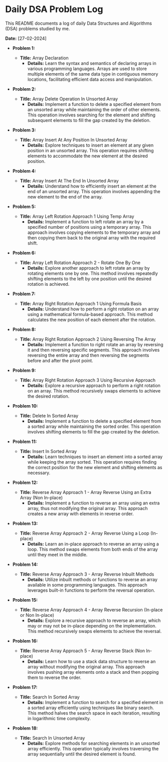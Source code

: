 # Daily DSA Problem Log

This README documents a log of daily Data Structures and Algorithms (DSA) problems studied by me.

**Date:** [27-02-2024]

  - **Problem 1:** 
    - **Title:** Array Declaration
      - **Details:** Learn the syntax and semantics of declaring arrays in various programming languages. Arrays are used to store multiple elements of the same data type in contiguous memory locations, facilitating efficient data access and manipulation.

  - **Problem 2:** 
    - **Title:** Array Delete Operation In Unsorted Array
      - **Details:** Implement a function to delete a specified element from an unsorted array while maintaining the order of other elements. This operation involves searching for the element and shifting subsequent elements to fill the gap created by the deletion.

  - **Problem 3:** 
    - **Title:** Array Insert At Any Position In Unsorted Array
      - **Details:** Explore techniques to insert an element at any given position in an unsorted array. This operation requires shifting elements to accommodate the new element at the desired position.

  - **Problem 4:** 
    - **Title:** Array Insert At The End In Unsorted Array
      - **Details:** Understand how to efficiently insert an element at the end of an unsorted array. This operation involves appending the new element to the end of the array.

  - **Problem 5:** 
    - **Title:** Array Left Rotation Approach 1 Using Temp Array
      - **Details:** Implement a function to left rotate an array by a specified number of positions using a temporary array. This approach involves copying elements to the temporary array and then copying them back to the original array with the required shift.

  - **Problem 6:** 
    - **Title:** Array Left Rotation Approach 2 - Rotate One By One
      - **Details:** Explore another approach to left rotate an array by rotating elements one by one. This method involves repeatedly shifting elements to the left by one position until the desired rotation is achieved.

  - **Problem 7:** 
    - **Title:** Array Right Rotation Approach 1 Using Formula Basis
      - **Details:** Understand how to perform a right rotation on an array using a mathematical formula-based approach. This method calculates the new position of each element after the rotation.

  - **Problem 8:** 
    - **Title:** Array Right Rotation Approach 2 Using Reversing The Array
      - **Details:** Implement a function to right rotate an array by reversing it and then reversing specific segments. This approach involves reversing the entire array and then reversing the segments before and after the pivot point.
      
  - **Problem 9:** 
    - **Title:** Array Right Rotation Approach 3 Using Recursive Approach
      - **Details:** Explore a recursive approach to perform a right rotation on an array. This method recursively swaps elements to achieve the desired rotation.
      
  - **Problem 10:** 
    - **Title:** Delete In Sorted Array
      - **Details:** Implement a function to delete a specified element from a sorted array while maintaining the sorted order. This operation involves shifting elements to fill the gap created by the deletion.
      
  - **Problem 11:** 
    - **Title:** Insert In Sorted Array
      - **Details:** Learn techniques to insert an element into a sorted array while keeping the array sorted. This operation requires finding the correct position for the new element and shifting elements as necessary.
      
  - **Problem 12:** 
    - **Title:** Reverse Array Approach 1 - Array Reverse Using an Extra Array (Non In-place)
      - **Details:** Implement a function to reverse an array using an extra array, thus not modifying the original array. This approach creates a new array with elements in reverse order.
      
  - **Problem 13:** 
    - **Title:** Reverse Array Approach 2 - Array Reverse Using a Loop (In-place)
      - **Details:** Learn an in-place approach to reverse an array using a loop. This method swaps elements from both ends of the array until they meet in the middle.
      
  - **Problem 14:** 
    - **Title:** Reverse Array Approach 3 - Array Reverse Inbuilt Methods
      - **Details:** Utilize inbuilt methods or functions to reverse an array available in some programming languages. This approach leverages built-in functions to perform the reversal operation.
      
  - **Problem 15:** 
    - **Title:** Reverse Array Approach 4 - Array Reverse Recursion (In-place or Non In-place)
      - **Details:** Explore a recursive approach to reverse an array, which may or may not be in-place depending on the implementation. This method recursively swaps elements to achieve the reversal.
      
  - **Problem 16:** 
    - **Title:** Reverse Array Approach 5 - Array Reverse Stack (Non In-place)
      - **Details:** Learn how to use a stack data structure to reverse an array without modifying the original array. This approach involves pushing array elements onto a stack and then popping them to reverse the order.
      
  - **Problem 17:** 
    - **Title:** Search In Sorted Array
      - **Details:** Implement a function to search for a specified element in a sorted array efficiently using techniques like binary search. This method halves the search space in each iteration, resulting in logarithmic time complexity.
      
  - **Problem 18:** 
    - **Title:** Search In Unsorted Array
      - **Details:** Explore methods for searching elements in an unsorted array efficiently. This operation typically involves traversing the array sequentially until the desired element is found.
